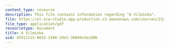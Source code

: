 ```yaml
---
content_type: resource
description: This file contains information regarding "A Vilminha".
file: https://ol-ocw-studio-app-production.s3.amazonaws.com/courses/21g-802-portuguese-ii-spring-2012/d5911115803214462de239849c9a1d0b_MIT21G_802S12_Vilminha.pdf
file_type: application/pdf
resourcetype: Document
title: A Vilminha
uid: d5911115-8032-1446-2de2-39849c9a1d0b
---
```

